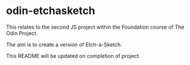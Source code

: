 # odin-etchasketch

This relates to the second JS project within the Foundation course of The Odin Project.

The aim is to create a version of Etch-a-Sketch. 

This README will be updated on completion of project.